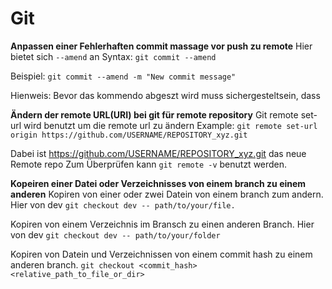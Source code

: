 # Git 

**Anpassen einer Fehlerhaften commit massage vor push zu remote**
Hier bietet sich `--amend` an 
Syntax: `git commit --amend`

Beispiel: `git commit --amend -m "New commit message"`

Hienweis: Bevor das kommendo abgeszt wird muss sichergesteltsein, dass 

**Ändern der remote URL(URI) bei git für remote repository**
Git remote set-url wird benutzt um die remote url zu ändern
Example:
`git remote set-url origin https://github.com/USERNAME/REPOSITORY_xyz.git`

Dabei ist https://github.com/USERNAME/REPOSITORY_xyz.git das neue Remote repo
Zum Überprüfen kann `git remote -v` benutzt werden. 


**Kopeiren einer Datei oder Verzeichnisses von einem branch zu einem anderen**
Kopiren von einer oder zwei Datein von einem branch zum andern. Hier von dev
`git checkout dev -- path/to/your/file.`

Kopiren von einem Verzeichnis im Bransch zu einen anderen Branch. Hier von dev
`git checkout dev -- path/to/your/folder`

Kopiren von Datein und Verzeichnissen von einem commit hash zu einem anderen branch.
`git checkout <commit_hash> <relative_path_to_file_or_dir>`
